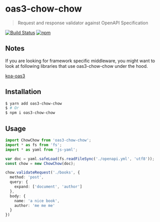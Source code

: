 # oas3-chow-chow

> Request and response validator against OpenAPI Specification

[![Build Status](https://travis-ci.org/supertong/oas3-chow-chow.svg?branch=master)](https://travis-ci.org/supertong/oas3-chow-chow)
[![npm](https://img.shields.io/npm/v/oas3-chow-chow.svg?style=flat)](https://www.npmjs.com/package/oas3-chow-chow)

## Notes
If you are looking for framework specific middleware, you might want to look at following libraries that use oas3-chow-chow under the hood.

[koa-oas3](https://github.com/supertong/koa-oas3)

## Installation
```bash
$ yarn add oas3-chow-chow
$ # Or
$ npm i oas3-chow-chow
```

## Usage
```typescript
import ChowChow from 'oas3-chow-chow';
import * as fs from 'fs';
import * as yaml from 'js-yaml';

var doc = yaml.safeLoad(fs.readFileSync('./openapi.yml', 'utf8'));
const chow = new ChowChow(doc);

chow.validateRequest('./books', {
  method: 'post',
  query: {
    expand: ['document', 'author']
  },
  body: {
    name: 'a nice book',
    author: 'me me me'
  }
})
```
